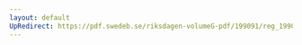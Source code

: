 ```yaml
---
layout: default
UpRedirect: https://pdf.swedeb.se/riksdagen-volumeG-pdf/199091/reg_199091/reg_199091_0026.pdf
---
```

